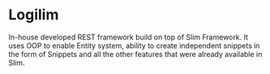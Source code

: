 Logilim
=======

In-house developed REST framework build on top of Slim Framework. It uses OOP to enable Entity system, ability to create independent snippets in the form of Snippets and all the other features that were already available in Slim.